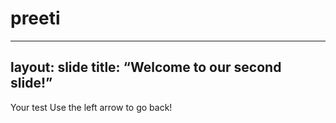 # preeti
---
layout: slide
title: “Welcome to our second slide!”
---
Your test
Use the left arrow to go back!
